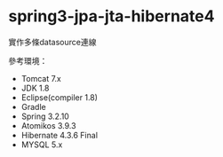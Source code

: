 spring3-jpa-jta-hibernate4
==========================
實作多條datasource連線

參考環境：
<ul>
  <li>Tomcat 7.x </li>
  <li>JDK 1.8 </li>
  <li>Eclipse(compiler 1.8) </li>
  <li>Gradle </li>
  <li>Spring 3.2.10 </li>
  <li>Atomikos 3.9.3 </li>
  <li>Hibernate 4.3.6 Final </li>
  <li>MYSQL 5.x </li>
</ul>
